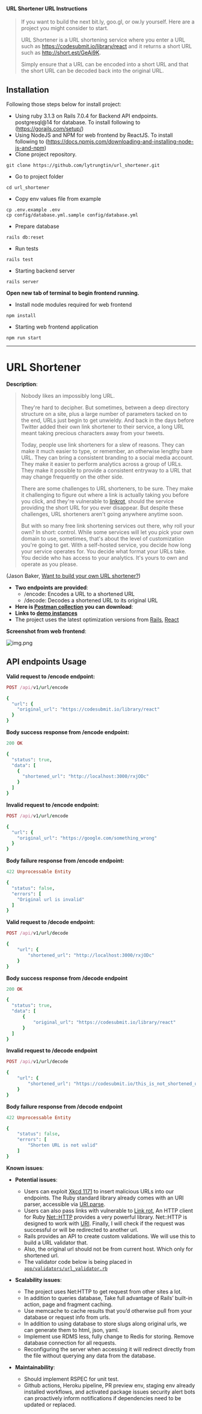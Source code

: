 #### URL Shortener URL Instructions
> If you want to build the next bit.ly, goo.gl, or ow.ly yourself. Here are a project you might consider to start.
> 
> URL Shortener is a URL shortening service where you enter a URL such as https://codesubmit.io/library/react and it returns a short URL such as http://short.est/GeAi9K.
> 
> Simply ensure that a URL can be encoded into a short URL and that the short URL can be decoded back
into the original URL.
## Installation

Following those steps below for install project:  
* Using ruby 3.1.3 on Rails 7.0.4 for Backend API endpoints. postgresql@14 for database. To install following to (https://gorails.com/setup/)
* Using NodeJS and NPM for web frontend by ReactJS. To install following to (https://docs.npmjs.com/downloading-and-installing-node-js-and-npm)
* Clone project repository.
```shell
git clone https://github.com/lytrungtin/url_shortener.git
```
* Go to project folder
```shell
cd url_shortener
```
* Copy env values file from example
```shell
cp .env.example .env
cp config/database.yml.sample config/database.yml
```
* Prepare database
```shell
rails db:reset
```
* Run tests
```shell
rails test
```
* Starting backend server
```shell
rails server
```
**Open new tab of terminal to begin frontend running.**
* Install node modules required for web frontend
```shell
npm install
```
* Starting web frontend application
```shell
npm run start
```

----

# URL Shortener

**Description**:  
> Nobody likes an impossibly long URL.
>
>They're hard to decipher. But sometimes, between a deep directory structure on a site, plus a large number of parameters tacked on to the end, URLs just begin to get unwieldy. And back in the days before Twitter added their own link shortener to their service, a long URL meant taking precious characters away from your tweets.
>
>Today, people use link shorteners for a slew of reasons. They can make it much easier to type, or remember, an otherwise lengthy bare URL. They can bring a consistent branding to a social media account. They make it easier to perform analytics across a group of URLs. They make it possible to provide a consistent entryway to a URL that may change frequently on the other side.
>
>There are some challenges to URL shorteners, to be sure. They make it challenging to figure out where a link is actually taking you before you click, and they're vulnerable to [linkrot](https://en.wikipedia.org/wiki/Link_rot), should the service providing the short URL for you ever disappear. But despite these challenges, URL shorteners aren't going anywhere anytime soon.
>
>But with so many free link shortening services out there, why roll your own? In short: control. While some services will let you pick your own domain to use, sometimes, that's about the level of customization you're going to get. With a self-hosted service, you decide how long your service operates for. You decide what format your URLs take. You decide who has access to your analytics. It's yours to own and operate as you please.

(Jason Baker, [Want to build your own URL shortener?](https://opensource.com/article/17/3/url-link-shortener))

- **Two endpoints are provided**: 
  - /encode: Encodes a URL to a shortened URL
  - /decode: Decodes a shortened URL to its original URL
- **Here is [Postman collection](https://www.postman.com/lytrungtin/workspace/url-shortener/collection/3191529-d64df903-8033-49ca-a688-141b27b4031a?action=share&creator=3191529) you can download**:  
- **Links to [demo instances](https://url-shortener-forever.herokuapp.com/)**
- The project uses the latest optimization versions from [Rails](https://github.com/rails/rails), [React](https://github.com/facebook/react)

**Screenshot from web frontend**: 

![img.png](img.png)

## API endpoints Usage

**Valid request to /encode endpoint:**
  ```Ruby
  POST /api/v1/url/encode

  {
    "url": {
      "original_url": "https://codesubmit.io/library/react"
    }
  }
  ```
**Body success response from /encode endpoint:**
  ```Ruby
  200 OK

  {
    "status": true,
    "data": [
      {
        "shortened_url": "http://localhost:3000/rxjODc"
      }
    ]
  }
  ```
**Invalid request to /encode endpoint:**
  ```Ruby
  POST /api/v1/url/encode

  {
    "url": {
      "original_url": "https://google.com/something_wrong"
    }
  }
  ```
**Body failure response from /encode endpoint:**
  ```Ruby
  422 Unprocessable Entity
  
  {
    "status": false,
    "errors": [
      "Original url is invalid"
    ]
  }
  ```
**Valid request to /decode endpoint:**
  ```Ruby
  POST /api/v1/url/decode

  {
      "url": {
          "shortened_url": "http://localhost:3000/rxjODc"
      }
  }
  ```
**Body success response from /decode endpoint**
  ```Ruby
  200 OK

  {
    "status": true,
    "data": [
        {
            "original_url": "https://codesubmit.io/library/react"
        }
    ]
  }
  ```
**Invalid request to /decode endpoint**
  ```Ruby
  POST /api/v1/url/decode

  {
      "url": {
          "shortened_url": "https://codesubmit.io/this_is_not_shortened_url"
      }
  }
  ```
**Body failure response from /decode endpoint**
  ```Ruby
  422 Unprocessable Entity

  {
      "status": false,
      "errors": [
          "Shorten URL is not valid"
      ]
  }
  ```
**Known issues**:  
- **Potential issues**:
  - Users can exploit [Xkcd 1171](https://xkcd.com/1171/) to insert malicious URLs into our endpoints. 
  The Ruby standard library already comes with an URI parser, accessible via [URI.parse](https://ruby-doc.org/stdlib-3.1.2/libdoc/uri/rdoc/URI.html#method-c-parse).
  - Users can also pass links with vulnerable to [Link rot](https://en.wikipedia.org/wiki/Link_rot),
    An HTTP client for Ruby [Net::HTTP](https://ruby-doc.org/stdlib-3.1.2/libdoc/net/http/rdoc/Net/HTTP.html) provides a very powerful library.
    Net::HTTP is designed to work with [URI](https://ruby-doc.org/stdlib-3.1.2/libdoc/uri/rdoc/URI.html). 
    Finally, I will check if the request was successful or will be redirected to another url.
  - Rails provides an API to create custom validations. We will use this to build a URL validator that. 
  - Also, the original url should not be from current host. Which only for shortened url.
  - The validator code below is being placed in [`app/validators/url_validator.rb`](https://github.com/lytrungtin/url_shortener/blob/main/app/validators/url_validator.rb)
- **Scalability issues**:
  - The project uses Net:HTTP to get request from other sites a lot. 
  - In addition to queries database, Take full advantage of Rails’ built-in action, page and fragment caching. 
  - Use memcache to cache results that you’d otherwise pull from your database or request info from urls.
  - In addition to using database to store slugs along original urls, we can generate them to html, json, yaml. 
  - Implement use RDMS less, fully change to Redis for storing. Remove database connection for all requests.
  - Reconfiguring the server when accessing it will redirect directly from the file without querying any data from the database.

- **Maintainability**:
  - Should implement RSPEC for unit test.
  - Github actions, Heroku pipeline, PR preview env, staging env already installed workflows, and activated package issues security alert bots can proactively inform notifications if dependencies need to be updated or replaced.
  